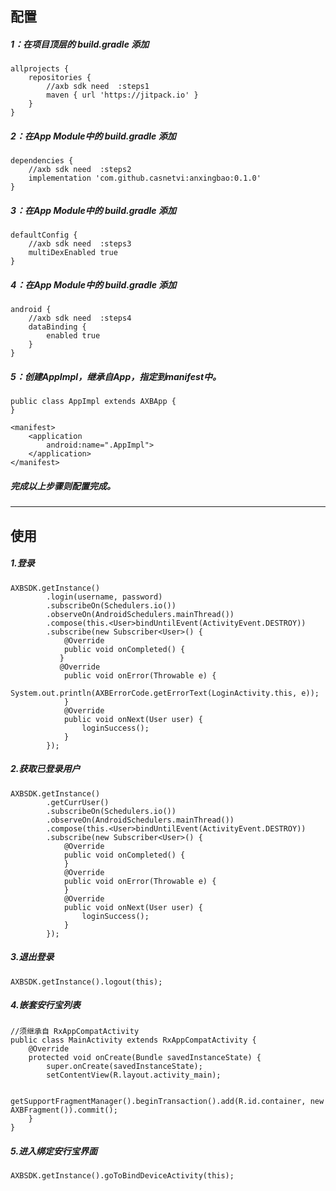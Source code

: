 ## 配置
##### 1：在项目顶层的 build.gradle 添加
```
allprojects {
    repositories {
        //axb sdk need  :steps1
        maven { url 'https://jitpack.io' }
    }
}
```

##### 2：在App Module中的 build.gradle 添加
```
dependencies {
    //axb sdk need  :steps2
    implementation 'com.github.casnetvi:anxingbao:0.1.0'
}
```

##### 3：在App Module中的 build.gradle 添加
```
defaultConfig {
    //axb sdk need  :steps3
    multiDexEnabled true
}
```

##### 4：在App Module中的 build.gradle 添加
```
android {
    //axb sdk need  :steps4
    dataBinding {
        enabled true
    }
}
```

##### 5：创建AppImpl，继承自App，指定到manifest中。
```
public class AppImpl extends AXBApp {
}
```

```
<manifest>
    <application
        android:name=".AppImpl">
    </application>
</manifest>
```


#####  完成以上步骤则配置完成。
---

## 使用
##### 1.登录
```
AXBSDK.getInstance()
        .login(username, password)
        .subscribeOn(Schedulers.io())
        .observeOn(AndroidSchedulers.mainThread())
        .compose(this.<User>bindUntilEvent(ActivityEvent.DESTROY))
        .subscribe(new Subscriber<User>() {
            @Override
            public void onCompleted() {
           }
           @Override
            public void onError(Throwable e) {
                System.out.println(AXBErrorCode.getErrorText(LoginActivity.this, e));
            }
            @Override
            public void onNext(User user) {
                loginSuccess();
            }
        });
```

##### 2.获取已登录用户
```
AXBSDK.getInstance()
        .getCurrUser()
        .subscribeOn(Schedulers.io())
        .observeOn(AndroidSchedulers.mainThread())
        .compose(this.<User>bindUntilEvent(ActivityEvent.DESTROY))
        .subscribe(new Subscriber<User>() {
            @Override
            public void onCompleted() {
            }
            @Override
            public void onError(Throwable e) {
            }
            @Override
            public void onNext(User user) {
                loginSuccess();
            }
        });
```
##### 3.退出登录
```
AXBSDK.getInstance().logout(this);
```
##### 4.嵌套安行宝列表
```
//须继承自 RxAppCompatActivity
public class MainActivity extends RxAppCompatActivity {
    @Override
    protected void onCreate(Bundle savedInstanceState) {
        super.onCreate(savedInstanceState);
        setContentView(R.layout.activity_main);

        getSupportFragmentManager().beginTransaction().add(R.id.container, new AXBFragment()).commit();
    }
}
```
##### 5.进入绑定安行宝界面
```
AXBSDK.getInstance().goToBindDeviceActivity(this);
```




